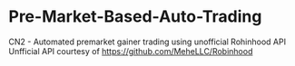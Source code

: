 # Pre-Market-Based-Auto-Trading
CN2 - Automated premarket gainer trading using unofficial Rohinhood API
Unfficial API courtesy of https://github.com/MeheLLC/Robinhood
